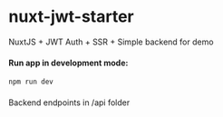 # nuxt-jwt-starter
NuxtJS + JWT Auth + SSR  + Simple backend for demo


#### Run app in development mode:

```bash
npm run dev
```

####
Backend endpoints in /api folder
